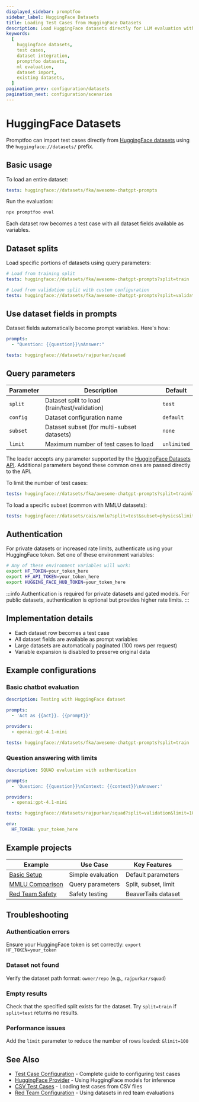 ```yaml
---
displayed_sidebar: promptfoo
sidebar_label: HuggingFace Datasets
title: Loading Test Cases from HuggingFace Datasets
description: Load HuggingFace datasets directly for LLM evaluation with automatic splits, filtering, and format conversion capabilities
keywords:
  [
    huggingface datasets,
    test cases,
    dataset integration,
    promptfoo datasets,
    ml evaluation,
    dataset import,
    existing datasets,
  ]
pagination_prev: configuration/datasets
pagination_next: configuration/scenarios
---
```


# HuggingFace Datasets

Promptfoo can import test cases directly from [HuggingFace datasets](https://huggingface.co/docs/datasets) using the `huggingface://datasets/` prefix.

## Basic usage

To load an entire dataset:

```yaml
tests: huggingface://datasets/fka/awesome-chatgpt-prompts
```

Run the evaluation:

```bash
npx promptfoo eval
```

Each dataset row becomes a test case with all dataset fields available as variables.

## Dataset splits

Load specific portions of datasets using query parameters:

```yaml
# Load from training split
tests: huggingface://datasets/fka/awesome-chatgpt-prompts?split=train

# Load from validation split with custom configuration
tests: huggingface://datasets/fka/awesome-chatgpt-prompts?split=validation&config=custom
```

## Use dataset fields in prompts

Dataset fields automatically become prompt variables. Here's how:

```yaml title="promptfooconfig.yaml"
prompts:
  - "Question: {{question}}\nAnswer:"

tests: huggingface://datasets/rajpurkar/squad
```

## Query parameters

| Parameter | Description                                   | Default     |
| --------- | --------------------------------------------- | ----------- |
| `split`   | Dataset split to load (train/test/validation) | `test`      |
| `config`  | Dataset configuration name                    | `default`   |
| `subset`  | Dataset subset (for multi-subset datasets)    | `none`      |
| `limit`   | Maximum number of test cases to load          | `unlimited` |

The loader accepts any parameter supported by the [HuggingFace Datasets API](https://huggingface.co/docs/datasets-server/api_reference#get-apirows). Additional parameters beyond these common ones are passed directly to the API.

To limit the number of test cases:

```yaml
tests: huggingface://datasets/fka/awesome-chatgpt-prompts?split=train&limit=50
```

To load a specific subset (common with MMLU datasets):

```yaml
tests: huggingface://datasets/cais/mmlu?split=test&subset=physics&limit=10
```

## Authentication

For private datasets or increased rate limits, authenticate using your HuggingFace token. Set one of these environment variables:

```bash
# Any of these environment variables will work:
export HF_TOKEN=your_token_here
export HF_API_TOKEN=your_token_here
export HUGGING_FACE_HUB_TOKEN=your_token_here
```

:::info
Authentication is required for private datasets and gated models. For public datasets, authentication is optional but provides higher rate limits.
:::

## Implementation details

- Each dataset row becomes a test case
- All dataset fields are available as prompt variables
- Large datasets are automatically paginated (100 rows per request)
- Variable expansion is disabled to preserve original data

## Example configurations

### Basic chatbot evaluation

```yaml title="promptfooconfig.yaml"
description: Testing with HuggingFace dataset

prompts:
  - 'Act as {{act}}. {{prompt}}'

providers:
  - openai:gpt-4.1-mini

tests: huggingface://datasets/fka/awesome-chatgpt-prompts?split=train
```

### Question answering with limits

```yaml title="promptfooconfig.yaml"
description: SQUAD evaluation with authentication

prompts:
  - 'Question: {{question}}\nContext: {{context}}\nAnswer:'

providers:
  - openai:gpt-4.1-mini

tests: huggingface://datasets/rajpurkar/squad?split=validation&limit=100

env:
  HF_TOKEN: your_token_here
```

## Example projects

| Example                                                                                                    | Use Case          | Key Features         |
| ---------------------------------------------------------------------------------------------------------- | ----------------- | -------------------- |
| [Basic Setup](https://github.com/promptfoo/promptfoo/tree/main/examples/huggingface-dataset)               | Simple evaluation | Default parameters   |
| [MMLU Comparison](https://github.com/promptfoo/promptfoo/tree/main/examples/openai-gpt-4.1-vs-gpt-4o-mmlu) | Query parameters  | Split, subset, limit |
| [Red Team Safety](https://github.com/promptfoo/promptfoo/tree/main/examples/redteam-beavertails)           | Safety testing    | BeaverTails dataset  |

## Troubleshooting

### Authentication errors

Ensure your HuggingFace token is set correctly: `export HF_TOKEN=your_token`

### Dataset not found

Verify the dataset path format: `owner/repo` (e.g., `rajpurkar/squad`)

### Empty results

Check that the specified split exists for the dataset. Try `split=train` if `split=test` returns no results.

### Performance issues

Add the `limit` parameter to reduce the number of rows loaded: `&limit=100`

## See Also

- [Test Case Configuration](/docs/configuration/test-cases) - Complete guide to configuring test cases
- [HuggingFace Provider](/docs/providers/huggingface) - Using HuggingFace models for inference
- [CSV Test Cases](/docs/configuration/test-cases#csv-format) - Loading test cases from CSV files
- [Red Team Configuration](/docs/red-team/configuration) - Using datasets in red team evaluations
